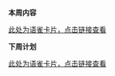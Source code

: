 **本周内容**

[此处为语雀卡片，点击链接查看](https://www.yuque.com/cod5mf/omhzyg/uplkdp9ih7m7eygg#ZsTg9)



**下周计划**  
 



[此处为语雀卡片，点击链接查看](https://www.yuque.com/cod5mf/omhzyg/uplkdp9ih7m7eygg#ErzgC)

